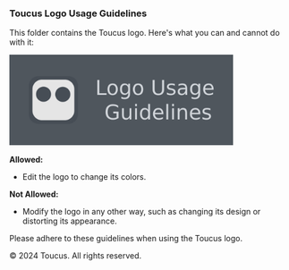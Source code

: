 ### Toucus Logo Usage Guidelines

This folder contains the Toucus logo. Here's what you can and cannot do with it:

<img src="https://github.com/Toucus/brand/blob/main/logo/main/readme%20banner.png" alt="Toucus Logo" width="400">

**Allowed:**
- Edit the logo to change its colors.

**Not Allowed:**
- Modify the logo in any other way, such as changing its design or distorting its appearance.

Please adhere to these guidelines when using the Toucus logo.

© 2024 Toucus. All rights reserved.
